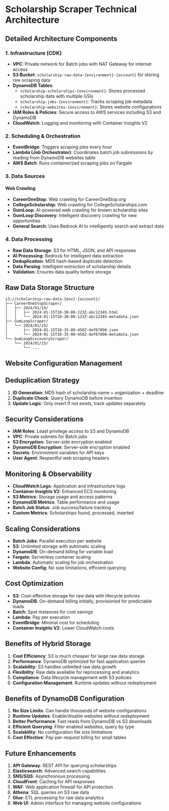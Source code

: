 # Scholarship Scraper Technical Architecture

## Detailed Architecture Components

### 1. Infrastructure (CDK)

- **VPC**: Private network for Batch jobs with NAT Gateway for internet access
- **S3 Bucket**: `scholarship-raw-data-{environment}-{account}` for storing raw scraping data
- **DynamoDB Tables**: 
  - `scholarship-scholarships-{environment}`: Stores processed scholarship data with multiple GSIs
  - `scholarship-jobs-{environment}`: Tracks scraping job metadata
  - `scholarship-websites-{environment}`: Stores website configurations
- **IAM Roles & Policies**: Secure access to AWS services including S3 and DynamoDB
- **CloudWatch**: Logging and monitoring with Container Insights V2

### 2. Scheduling & Orchestration

- **EventBridge**: Triggers scraping jobs every hour
- **Lambda (Job Orchestrator)**: Coordinates batch job submissions by reading from DynamoDB websites table
- **AWS Batch**: Runs containerized scraping jobs on Fargate

### 3. Data Sources

#### Web Crawling
- **CareerOneStop**: Web crawling for CareerOneStop.org
- **CollegeScholarship**:  Web crawling for CollegeScholarships.com
- **GumLoop**: AI-powered web crawling for known scholarship sites
- **GumLoop Discovery**: Intelligent discovery crawling for new opportunities
- **General Search**: Uses Bedrock AI to intelligently search and extract data

### 4. Data Processing

- **Raw Data Storage**: S3 for HTML, JSON, and API responses
- **AI Processing**: Bedrock for intelligent data extraction
- **Deduplication**: MD5 hash-based duplicate detection
- **Data Parsing**: Intelligent extraction of scholarship details
- **Validation**: Ensures data quality before storage

## Raw Data Storage Structure

```
s3://scholarship-raw-data-{env}-{account}/
├── CareerOneStopScraper/
│   ├── 2024/01/15/
│   │   ├── 2024-01-15T10-30-00-123Z-abc12345.html
│   │   └── 2024-01-15T10-30-00-123Z-abc12345-metadata.json
├── GumLoopScraper/
│   └── 2024/01/15/
│       ├── 2024-01-15T10-35-00-456Z-def67890.json
│       └── 2024-01-15T10-35-00-456Z-def67890-metadata.json
└── GumLoopDiscoveryScraper/
    └── 2024/01/15/
        └── ...
```

## Website Configuration Management

## Deduplication Strategy

1. **ID Generation**: MD5 hash of scholarship name + organization + deadline
2. **Duplicate Check**: Query DynamoDB before insertion
3. **Update Logic**: Only insert if not exists, track updates separately

## Security Considerations

- **IAM Roles**: Least privilege access to S3 and DynamoDB
- **VPC**: Private subnets for Batch jobs
- **S3 Encryption**: Server-side encryption enabled
- **DynamoDB Encryption**: Server-side encryption enabled
- **Secrets**: Environment variables for API keys
- **User Agent**: Respectful web scraping headers

## Monitoring & Observability

- **CloudWatch Logs**: Application and infrastructure logs
- **Container Insights V2**: Enhanced ECS monitoring
- **S3 Metrics**: Storage usage and access patterns
- **DynamoDB Metrics**: Table performance and usage
- **Batch Job Status**: Job success/failure tracking
- **Custom Metrics**: Scholarships found, processed, inserted

## Scaling Considerations

- **Batch Jobs**: Parallel execution per website
- **S3**: Unlimited storage with automatic scaling
- **DynamoDB**: On-demand billing for variable load
- **Fargate**: Serverless container scaling
- **Lambda**: Automatic scaling for job orchestration
- **Website Config**: No size limitations, efficient querying

## Cost Optimization

- **S3**: Cost-effective storage for raw data with lifecycle policies
- **DynamoDB**: On-demand billing initially, provisioned for predictable loads
- **Batch**: Spot instances for cost savings
- **Lambda**: Pay per execution
- **EventBridge**: Minimal cost for scheduling
- **Container Insights V2**: Lower CloudWatch costs

## Benefits of Hybrid Storage

1. **Cost Efficiency**: S3 is much cheaper for large raw data storage
2. **Performance**: DynamoDB optimized for fast application queries
3. **Scalability**: S3 handles unlimited raw data growth
4. **Flexibility**: Raw data available for reprocessing and analytics
5. **Compliance**: Data lifecycle management with S3 policies
6. **Configuration Management**: Runtime updates without redeployment

## Benefits of DynamoDB Configuration

1. **No Size Limits**: Can handle thousands of website configurations
2. **Runtime Updates**: Enable/disable websites without redeployment
3. **Better Performance**: Fast reads from DynamoDB vs S3 downloads
4. **Efficient Querying**: Filter enabled websites, query by type
5. **Scalability**: No configuration file size limitations
6. **Cost Effective**: Pay-per-request billing for small tables

## Future Enhancements

1. **API Gateway**: REST API for querying scholarships
2. **Elasticsearch**: Advanced search capabilities
3. **SNS/SQS**: Asynchronous processing
4. **CloudFront**: Caching for API responses
5. **WAF**: Web application firewall for API protection
6. **Athena**: SQL queries on S3 raw data
7. **Glue**: ETL processing for raw data analytics
8. **Web UI**: Admin interface for managing website configurations 